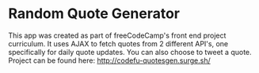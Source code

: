 # Random Quote Generator

This app was created as part of freeCodeCamp's front end project curriculum.
It uses AJAX to fetch quotes from 2 different API's, one specifically for daily quote updates. You can also choose to tweet a quote.
Project can be found here: http://codefu-quotesgen.surge.sh/

 